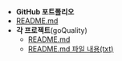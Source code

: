 -   **GitHub 포트폴리오**
  - [README.md](https://github.com/mgk96/PortFolio/blob/master/%ED%8F%AC%ED%8A%B8%ED%8F%B4%EB%A6%AC%EC%98%A4/portfoilo.md)
- **각 프로젝트**(goQuality)
  - [README.md](https://github.com/Integerous/all-in-one/blob/main/%ED%8F%AC%ED%8A%B8%ED%8F%B4%EB%A6%AC%EC%98%A4/project.md)
  - [README.md 파일 내용(txt)](https://github.com/Integerous/all-in-one/blob/main/%ED%8F%AC%ED%8A%B8%ED%8F%B4%EB%A6%AC%EC%98%A4/project.txt)
